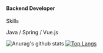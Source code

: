 #### Backend Developer     
    
Skills    
              
Java / Spring / Vue.js       

![Anurag's github stats](https://github-readme-stats.vercel.app/api?username=HelloNaks&show_icons=true&theme=synthwave)
[![Top Langs](https://github-readme-stats.vercel.app/api/top-langs/?username=HelloNaks&layout=compact)](https://github.com/HelloNaks/github-readme-stats)
